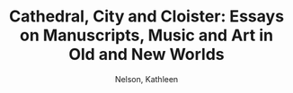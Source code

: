 ---
title: "Cathedral, City and Cloister: Essays on Manuscripts, Music and Art in Old and New Worlds"
author: Nelson, Kathleen
volume: XCVI
pages: xvi + 288
price: 134
isbn13: 978-1-926664-09-5
publisher: IMM
place: Ottawa
year: 2011
---